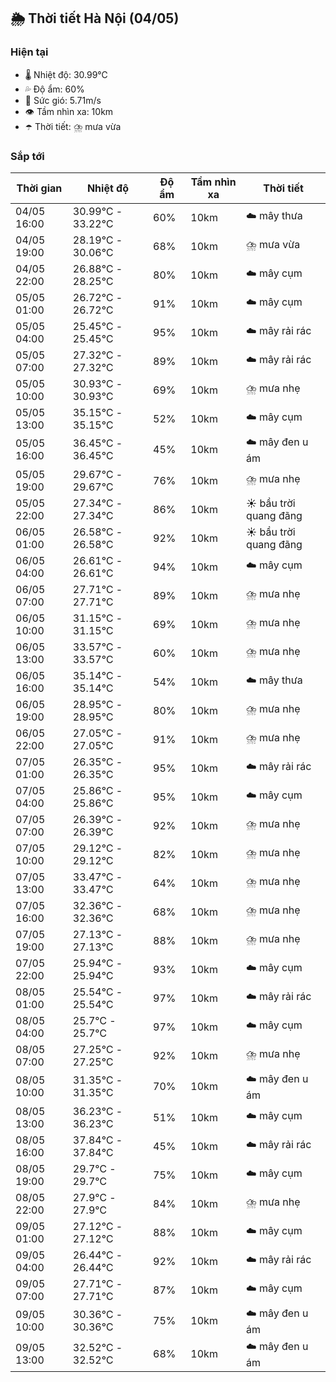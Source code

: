 ## 🌦️ Thời tiết Hà Nội (04/05)

### Hiện tại

- 🌡️ Nhiệt độ: 30.99℃
- 💦 Độ ẩm: 60%
- 💨 Sức gió: 5.71m/s
- 👁️ Tầm nhìn xa: 10km
- ☂️ Thời tiết: ⛈️ mưa vừa

### Sắp tới

| Thời gian | Nhiệt độ | Độ ẩm | Tầm nhìn xa | Thời tiết |
| --- | --- | --- | --- | --- |
| 04/05 16:00 | 30.99℃ - 33.22℃ | 60% | 10km | ☁️ mây thưa |
| 04/05 19:00 | 28.19℃ - 30.06℃ | 68% | 10km | ⛈️ mưa vừa |
| 04/05 22:00 | 26.88℃ - 28.25℃ | 80% | 10km | ☁️ mây cụm |
| 05/05 01:00 | 26.72℃ - 26.72℃ | 91% | 10km | ☁️ mây cụm |
| 05/05 04:00 | 25.45℃ - 25.45℃ | 95% | 10km | ☁️ mây rải rác |
| 05/05 07:00 | 27.32℃ - 27.32℃ | 89% | 10km | ☁️ mây rải rác |
| 05/05 10:00 | 30.93℃ - 30.93℃ | 69% | 10km | ⛈️ mưa nhẹ |
| 05/05 13:00 | 35.15℃ - 35.15℃ | 52% | 10km | ☁️ mây cụm |
| 05/05 16:00 | 36.45℃ - 36.45℃ | 45% | 10km | ☁️ mây đen u ám |
| 05/05 19:00 | 29.67℃ - 29.67℃ | 76% | 10km | ⛈️ mưa nhẹ |
| 05/05 22:00 | 27.34℃ - 27.34℃ | 86% | 10km | ☀️ bầu trời quang đãng |
| 06/05 01:00 | 26.58℃ - 26.58℃ | 92% | 10km | ☀️ bầu trời quang đãng |
| 06/05 04:00 | 26.61℃ - 26.61℃ | 94% | 10km | ☁️ mây cụm |
| 06/05 07:00 | 27.71℃ - 27.71℃ | 89% | 10km | ⛈️ mưa nhẹ |
| 06/05 10:00 | 31.15℃ - 31.15℃ | 69% | 10km | ⛈️ mưa nhẹ |
| 06/05 13:00 | 33.57℃ - 33.57℃ | 60% | 10km | ⛈️ mưa nhẹ |
| 06/05 16:00 | 35.14℃ - 35.14℃ | 54% | 10km | ☁️ mây thưa |
| 06/05 19:00 | 28.95℃ - 28.95℃ | 80% | 10km | ⛈️ mưa nhẹ |
| 06/05 22:00 | 27.05℃ - 27.05℃ | 91% | 10km | ⛈️ mưa nhẹ |
| 07/05 01:00 | 26.35℃ - 26.35℃ | 95% | 10km | ☁️ mây rải rác |
| 07/05 04:00 | 25.86℃ - 25.86℃ | 95% | 10km | ☁️ mây cụm |
| 07/05 07:00 | 26.39℃ - 26.39℃ | 92% | 10km | ⛈️ mưa nhẹ |
| 07/05 10:00 | 29.12℃ - 29.12℃ | 82% | 10km | ⛈️ mưa nhẹ |
| 07/05 13:00 | 33.47℃ - 33.47℃ | 64% | 10km | ⛈️ mưa nhẹ |
| 07/05 16:00 | 32.36℃ - 32.36℃ | 68% | 10km | ⛈️ mưa nhẹ |
| 07/05 19:00 | 27.13℃ - 27.13℃ | 88% | 10km | ⛈️ mưa nhẹ |
| 07/05 22:00 | 25.94℃ - 25.94℃ | 93% | 10km | ☁️ mây cụm |
| 08/05 01:00 | 25.54℃ - 25.54℃ | 97% | 10km | ☁️ mây rải rác |
| 08/05 04:00 | 25.7℃ - 25.7℃ | 97% | 10km | ☁️ mây cụm |
| 08/05 07:00 | 27.25℃ - 27.25℃ | 92% | 10km | ⛈️ mưa nhẹ |
| 08/05 10:00 | 31.35℃ - 31.35℃ | 70% | 10km | ☁️ mây đen u ám |
| 08/05 13:00 | 36.23℃ - 36.23℃ | 51% | 10km | ☁️ mây cụm |
| 08/05 16:00 | 37.84℃ - 37.84℃ | 45% | 10km | ☁️ mây rải rác |
| 08/05 19:00 | 29.7℃ - 29.7℃ | 75% | 10km | ☁️ mây cụm |
| 08/05 22:00 | 27.9℃ - 27.9℃ | 84% | 10km | ⛈️ mưa nhẹ |
| 09/05 01:00 | 27.12℃ - 27.12℃ | 88% | 10km | ☁️ mây cụm |
| 09/05 04:00 | 26.44℃ - 26.44℃ | 92% | 10km | ☁️ mây rải rác |
| 09/05 07:00 | 27.71℃ - 27.71℃ | 87% | 10km | ☁️ mây cụm |
| 09/05 10:00 | 30.36℃ - 30.36℃ | 75% | 10km | ☁️ mây đen u ám |
| 09/05 13:00 | 32.52℃ - 32.52℃ | 68% | 10km | ☁️ mây đen u ám |
